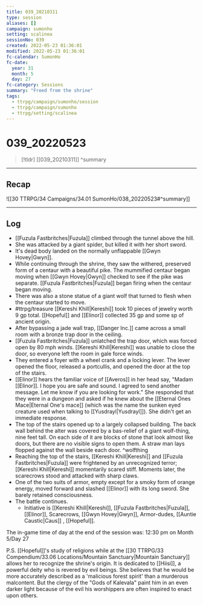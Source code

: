 ```yaml
---
title: 039_20210311
type: session
aliases: []
campaign: sumonho
setting: scalinea
sessionNo: 039
created: 2022-05-23 01:36:01
modified: 2022-05-23 01:36:01
fc-calendar: SumonHo
fc-date:
  year: 31
  month: 5
  day: 27
fc-category: Sessions
summary: "Freed from the shrine"
tags:
  - ttrpg/campaign/sumonho/session
  - ttrpg/campaign/sumonho
  - ttrpg/setting/scalinea
---
```


# 039_20220523

 > [!tldr] [[039_20210311]]
>  ^summary
---

## Recap

![[30 TTRPG/34 Campaigns/34.01 SumonHo/038_20220523#^summary]]

---

## Log

- [[Fuzula Fastbritches|Fuzula]] climbed through the tunnel above the hill.
- She was attacked by a giant spider, but killed it with her short sword.
- It's dead body landed on the normally unflappable [[Gwyn Hovey|Gwyn]].
- While continuing through the shrine, they saw the withered, preserved form of a centaur with a beautiful pike. The mummified centaur began moving when [[Gwyn Hovey|Gwyn]] checked to see if the pike was separate. [[Fuzula Fastbritches|Fuzula]] began firing when the centaur began moving.
- There was also a stone statue of a giant wolf that turned to flesh when the centaur started to move.
- #ttrpg/treasure [[Kereshi Khill|Kereshi]] took 10 pieces of jewelry worth 9 gp total. [[Hopeful]] and [[Elinor]] collected 35 gp and some sp of ancient origin.
- After bypassing a jade wall trap, [[Danger Inc.]]  came across a small room with a bronze trap door in the ceiling.
- [[Fuzula Fastbritches|Fuzula]] unlatched the trap door, which was forced open by 80 mph winds. [[Kereshi Khill|Kereshi]] was unable to close the door, so everyone left the room in gale force winds.
- They entered a foyer with a wheel crank and a locking lever. The lever opened the floor, released a portcullis, and opened the door at the top of the stairs.  
- [[Elinor]] hears the familiar voice of [[Averos]] in her head say, "Madam [[Elinor]]. I hope you are safe and sound. I agreed to send another message. Let me know if you are looking for work." She responded that they were in a dungeon and asked if he knew about the [[Eternal Ones Mace|Eternal One's mace]] (which was the name the sunken eyed creature used when talking to [[Yusdrayl|Yusdrayl]]). She didn't get an immediate response.
- The top of the stairs opened up to a largely collapsed building. The back wall behind the alter was covered by a bas-relief of a giant wolf-thing, nine feet tall. On each side of it are blocks of stone that look almost like doors, but there are no visible signs to open them. A straw man lays flopped against the wall beside each door. ^wolfthing
- Reaching the top of the stairs, [[Kereshi Khill|Kereshi]] and [[Fuzula Fastbritches|Fuzula]] were frightened by an unrecognized terror; [[Kereshi Khill|Kereshi]] momentarily scared stiff. Moments later, the scarecrows stood and attacked with sharp claws.
- One of the two suits of armor, empty except for a smoky form of orange energy, moved forward and slashed [[Elinor]] with its long sword. She barely retained consciousness.
- The battle continues.
    - Initiative is [[Kereshi Khill|Kereshi]], [[Fuzula Fastbritches|Fuzula]], [[Elinor]], Scarecrows, [[Gwyn Hovey|Gwyn]], Armor-dudes, [[Auntie Caustic|Caus]] , [[Hopeful]].

The in-game time of day at the end of the session was: 12:30 pm on Month 5/Day 27

P.S. [[Hopeful]]'s study of religions while at the [[30 TTRPG/33 Compendium/33.06 Locations/Mountain Sanctuary|Mountain Sanctuary]] allows her to recognize the shrine's origin. It is dedicated to [[Hiisi]], a powerful deity who is revered by evil beings. She believes that he would be more accurately described as a 'malicious forest spirit' than a murderous malcontent. But the clergy of the "Gods of Kalevala" paint him in an even darker light because of the evil his worshippers are often inspired to enact upon others.
